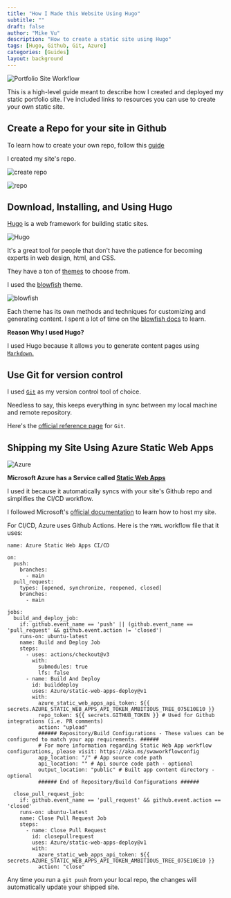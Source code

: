 ```yaml
---
title: "How I Made this Website Using Hugo"
subtitle: ""
draft: false
author: "Mike Vu"
description: "How to create a static site using Hugo"
tags: [Hugo, Github, Git, Azure]
categories: [Guides]
layout: background
---
```


![Portfolio Site Workflow](portfolio-site-diagram.jpeg)

This is a high-level guide meant to describe how I created and deployed my static portfolio site. I've included links to resources you can use to create your own static site. 


## Create a Repo for your site in Github

To learn how to create your own repo, follow this <a href = "https://docs.github.com/en/repositories/creating-and-managing-repositories/quickstart-for-repositories">guide</a>

I created my site's repo.

![create repo](create-repo.png)

![repo](github-repo.png)



## Download, Installing, and Using Hugo

<a href = "https://gohugo.io/"> Hugo</a> is a web framework for building static sites. 

![Hugo](hugo.png)

It's a great tool for people that don't have the patience for becoming experts in web design, html, and CSS. 

They have a ton of <a href = "https://themes.gohugo.io/">themes</a> to choose from. 

I used the <a href = "https://blowfish.page/docs/getting-started/">blowfish</a> theme. 

![blowfish](blowfish_logo.png)

Each theme has its own methods and techniques for customizing and generating content. I spent a lot of time on the <a href = "https://blowfish.page/docs/">blowfish docs</a> to learn. 

**Reason Why I used Hugo?**

I used Hugo because it allows you to generate content pages using <a href="https://www.markdownguide.org/getting-started/">`Markdown`.</a>

## Use Git for version control

I used <a href="https://www.atlassian.com/git/tutorials/what-is-git">`Git`</a> as my version control tool of choice. 

Needless to say, this keeps everything in sync between my local machine and remote repository.

Here's the <a href = "https://www.git-scm.com/docs">official reference page</a> for `Git`. 


## Shipping my Site Using Azure Static Web Apps

![Azure](azure_logo.jpeg)

**Microsoft Azure has a Service called <a href="https://azure.microsoft.com/en-us/products/app-service/static">Static Web Apps</a>**

I used it because it automatically syncs with your site's Github repo and simplifies the CI/CD workflow.

I followed Microsoft's <a href = "https://learn.microsoft.com/en-us/azure/static-web-apps/get-started-portal?tabs=vanilla-javascript&pivots=github">official documentation</a> to learn how to host my site. 

For CI/CD, Azure uses Github Actions. Here is the `YAML` workflow file that it uses: 

```
name: Azure Static Web Apps CI/CD

on:
  push:
    branches:
      - main
  pull_request:
    types: [opened, synchronize, reopened, closed]
    branches:
      - main

jobs:
  build_and_deploy_job:
    if: github.event_name == 'push' || (github.event_name == 'pull_request' && github.event.action != 'closed')
    runs-on: ubuntu-latest
    name: Build and Deploy Job
    steps:
      - uses: actions/checkout@v3
        with:
          submodules: true
          lfs: false
      - name: Build And Deploy
        id: builddeploy
        uses: Azure/static-web-apps-deploy@v1
        with:
          azure_static_web_apps_api_token: ${{ secrets.AZURE_STATIC_WEB_APPS_API_TOKEN_AMBITIOUS_TREE_075E10E10 }}
          repo_token: ${{ secrets.GITHUB_TOKEN }} # Used for Github integrations (i.e. PR comments)
          action: "upload"
          ###### Repository/Build Configurations - These values can be configured to match your app requirements. ######
          # For more information regarding Static Web App workflow configurations, please visit: https://aka.ms/swaworkflowconfig
          app_location: "/" # App source code path
          api_location: "" # Api source code path - optional
          output_location: "public" # Built app content directory - optional
          ###### End of Repository/Build Configurations ######

  close_pull_request_job:
    if: github.event_name == 'pull_request' && github.event.action == 'closed'
    runs-on: ubuntu-latest
    name: Close Pull Request Job
    steps:
      - name: Close Pull Request
        id: closepullrequest
        uses: Azure/static-web-apps-deploy@v1
        with:
          azure_static_web_apps_api_token: ${{ secrets.AZURE_STATIC_WEB_APPS_API_TOKEN_AMBITIOUS_TREE_075E10E10 }}
          action: "close"
```

Any time you run a `git push` from your local repo, the changes will automatically update your shipped site.

